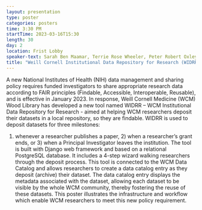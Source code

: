 ```yaml
---
layout: presentation
type: poster
categories: posters
time: 3:30 PM
startTime: 2023-03-16T15:30
length: 30
day: 2
location: Frist Lobby
speaker-text: Sarah Ben Maamar, Terrie Rose Wheeler, Peter Robert Oxley, Weill Cornell Medicine
title: "Weill Cornell Institutional Data Repository for Research (WIDRR)"
---
```

A new National Institutes of Health (NIH) data management and sharing policy requires funded
investigators to share appropriate research data according to FAIR principles (Findable,
Accessible, Interoperable, Reusable), and is effective in January 2023. In response, Weill Cornell
Medicine (WCM) Wood Library has developed a new tool named WIDRR – WCM Institutional Data
Repository for Research - aimed at helping WCM researchers deposit their datasets in a local
repository, so they are findable. WIDRR is used to deposit datasets for three milestones:
1) whenever a researcher publishes a paper, 2) when a researcher’s grant ends, or 3) when a
Principal Investigator leaves the institution. The tool is built with Django web framework and
based on a relational PostgreSQL database. It includes a 4-step wizard walking researchers through
the deposit process. This tool is connected to the WCM Data Catalog and allows researchers to
create a data catalog entry as they deposit (archive) their dataset. The data catalog entry
displays the metadata associated with the dataset, allowing each dataset to be visible by the
whole WCM community, thereby fostering the reuse of these datasets. This poster illustrates the
infrastructure and workflow which enable WCM researchers to meet this new policy requirement.
